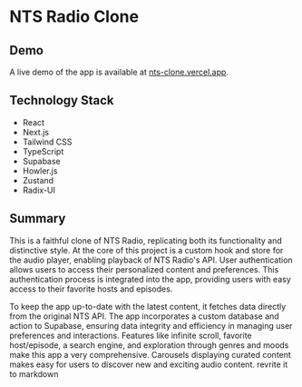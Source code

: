 # NTS Radio Clone

## Demo
A live demo of the app is available at [nts-clone.vercel.app](https://nts-clone.vercel.app/).

## Technology Stack
- React
- Next.js
- Tailwind CSS
- TypeScript
- Supabase
- Howler.js
- Zustand
- Radix-UI

## Summary

This is a faithful clone of NTS Radio, replicating both its functionality and distinctive style. At the core of this project is a custom hook and store for the audio player, enabling playback of NTS Radio's API. User authentication allows users to access their personalized content and preferences. This authentication process is integrated into the app, providing users with easy access to their favorite hosts and episodes.

To keep the app up-to-date with the latest content, it fetches data directly from the original NTS API. The app incorporates a custom database and action to Supabase, ensuring data integrity and efficiency in managing user preferences and interactions. Features like infinite scroll, favorite host/episode, a search engine, and exploration through genres and moods make this app a very comprehensive. Carousels displaying curated content makes easy for users to discover new and exciting audio content. revrite it to markdown
